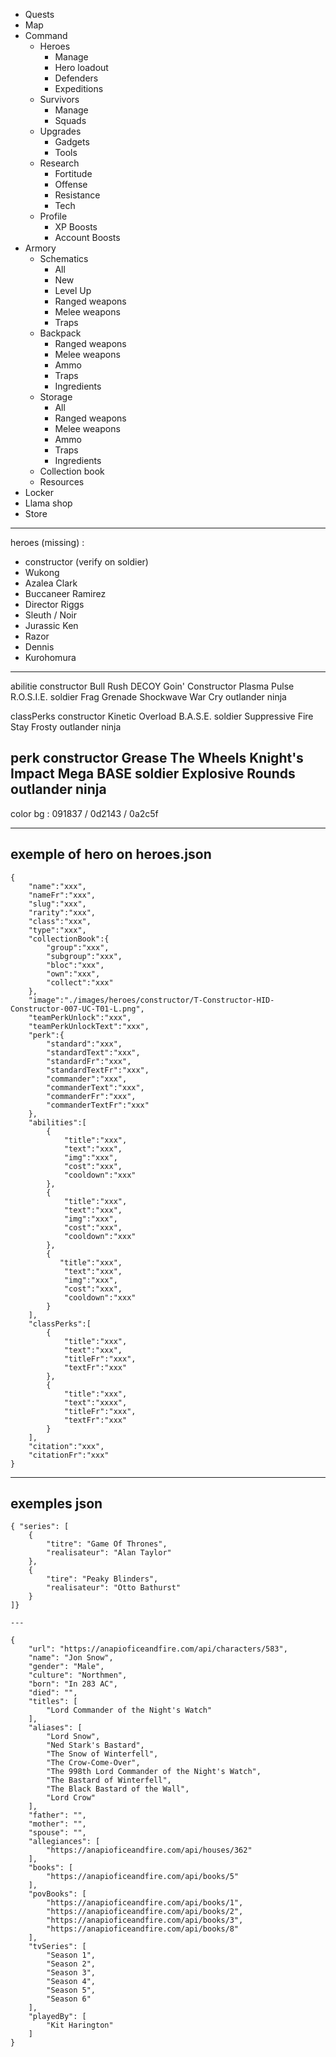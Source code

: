 - Quests
- Map
- Command
    - Heroes
        - Manage
        - Hero loadout
        - Defenders
        - Expeditions
    - Survivors
        - Manage
        - Squads
    - Upgrades
        - Gadgets
        - Tools
    - Research
        - Fortitude
        - Offense
        - Resistance
        - Tech
    - Profile
        - XP Boosts
        - Account Boosts
- Armory
    - Schematics
        - All
        - New
        - Level Up
        - Ranged weapons
        - Melee weapons
        - Traps
    - Backpack
        - Ranged weapons
        - Melee weapons
        - Ammo
        - Traps
        - Ingredients
    - Storage
        - All
        - Ranged weapons
        - Melee weapons
        - Ammo
        - Traps
        - Ingredients
    - Collection book
    - Resources
- Locker
- Llama shop
- Store

---

heroes (missing) :
- constructor (verify on soldier)
- Wukong
- Azalea Clark
- Buccaneer Ramirez
- Director Riggs
- Sleuth / Noir
- Jurassic Ken
- Razor
- Dennis
- Kurohomura
    
---

abilitie
    constructor
        Bull Rush
        DECOY
        Goin' Constructor
        Plasma Pulse
        R.O.S.I.E.
    soldier
        Frag Grenade
        Shockwave
        War Cry
    outlander
    ninja

classPerks
    constructor
        Kinetic Overload
        B.A.S.E.
    soldier
        Suppressive Fire
        Stay Frosty
    outlander
    ninja

perk
    constructor
        Grease The Wheels
        Knight's Impact
        Mega BASE
    soldier
        Explosive Rounds
    outlander
    ninja
---

color bg : 091837 / 0d2143 / 0a2c5f

---

## exemple of hero on heroes.json

    {
        "name":"xxx",
        "nameFr":"xxx",
        "slug":"xxx",
        "rarity":"xxx",
        "class":"xxx",
        "type":"xxx",
        "collectionBook":{
            "group":"xxx",
            "subgroup":"xxx",
            "bloc":"xxx",
            "own":"xxx",
            "collect":"xxx"
        },
        "image":"./images/heroes/constructor/T-Constructor-HID-Constructor-007-UC-T01-L.png",
        "teamPerkUnlock":"xxx",
        "teamPerkUnlockText":"xxx",
        "perk":{
            "standard":"xxx",
            "standardText":"xxx",
            "standardFr":"xxx",
            "standardTextFr":"xxx",
            "commander":"xxx",
            "commanderText":"xxx",
            "commanderFr":"xxx",
            "commanderTextFr":"xxx"
        },
        "abilities":[
            {
                "title":"xxx",
                "text":"xxx",
                "img":"xxx",
                "cost":"xxx",
                "cooldown":"xxx"
            },
            {
                "title":"xxx",
                "text":"xxx",
                "img":"xxx",
                "cost":"xxx",
                "cooldown":"xxx"
            },
            {
               "title":"xxx",
                "text":"xxx",
                "img":"xxx",
                "cost":"xxx",
                "cooldown":"xxx"
            }
        ],
        "classPerks":[
            {
                "title":"xxx",
                "text":"xxx",
                "titleFr":"xxx",
                "textFr":"xxx"
            },
            {
                "title":"xxx",
                "text":"xxxx",
                "titleFr":"xxx",
                "textFr":"xxx"
            }
        ],
        "citation":"xxx",
        "citationFr":"xxx"
    }

---

## exemples json
    { "series": [
        {
            "titre": "Game Of Thrones", 
            "realisateur": "Alan Taylor"
        },
        {
            "tire": "Peaky Blinders",
            "realisateur": "Otto Bathurst"
        }
    ]} 

    ---

    {
        "url": "https://anapioficeandfire.com/api/characters/583",
        "name": "Jon Snow",
        "gender": "Male",
        "culture": "Northmen",
        "born": "In 283 AC",
        "died": "",
        "titles": [
            "Lord Commander of the Night's Watch"
        ],
        "aliases": [
            "Lord Snow",
            "Ned Stark's Bastard",
            "The Snow of Winterfell",
            "The Crow-Come-Over",
            "The 998th Lord Commander of the Night's Watch",
            "The Bastard of Winterfell",
            "The Black Bastard of the Wall",
            "Lord Crow"
        ],
        "father": "",
        "mother": "",
        "spouse": "",
        "allegiances": [
            "https://anapioficeandfire.com/api/houses/362"
        ],
        "books": [
            "https://anapioficeandfire.com/api/books/5"
        ],
        "povBooks": [
            "https://anapioficeandfire.com/api/books/1",
            "https://anapioficeandfire.com/api/books/2",
            "https://anapioficeandfire.com/api/books/3",
            "https://anapioficeandfire.com/api/books/8"
        ],
        "tvSeries": [
            "Season 1",
            "Season 2",
            "Season 3",
            "Season 4",
            "Season 5",
            "Season 6"
        ],
        "playedBy": [
            "Kit Harington"
        ]
    }